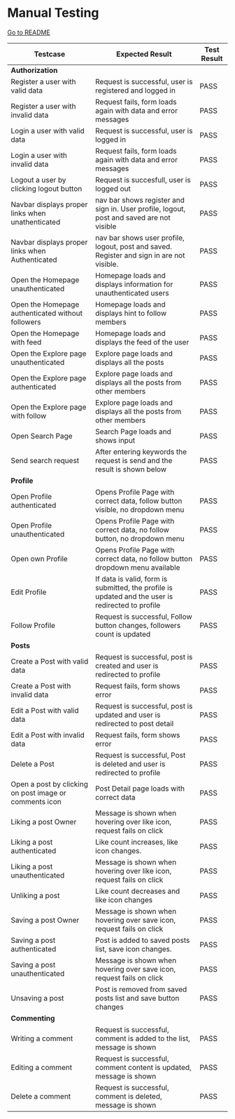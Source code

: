 # Manual Testing

[Go to README](README.md)

| Testcase                                               | Expected Result                                                                                   | Test Result |
| ------------------------------------------------------ | ------------------------------------------------------------------------------------------------- | ----------- |
| **Authorization**                                      |                                                                                                   |             |
| Register a user with valid data                        | Request is successful, user is registered and logged in                                           | PASS        |
| Register a user with invalid data                      | Request fails, form loads again with data and error messages                                      | PASS        |
| Login a user with valid data                           | Request is successful, user is logged in                                                          | PASS        |
| Login a user with invalid data                         | Request fails, form loads again with data and error messages                                      | PASS        |
| Logout a user by clicking logout button                | Request is succesfull, user is logged out                                                         | PASS        |
| Navbar displays proper links when unathenticated       | nav bar shows register and sign in. User profile, logout, post and saved are not visible          | PASS        |
| Navbar displays proper links when Authenticated        | nav bar shows user profile, logout, post and saved. Register and sign in are not visible.         | PASS        |
| Open the Homepage unauthenticated                      | Homepage loads and displays information for unauthenticated users                                 | PASS        |
| Open the Homepage authenticated without followers      | Homepage loads and displays hint to follow members                                                | PASS        |
| Open the Homepage with feed                            | Homepage loads and displays the feed of the user                                                  | PASS        |
| Open the Explore page unauthenticated                  | Explore page loads and displays all the posts                                                     | PASS        |
| Open the Explore page authenticated                    | Explore page loads and displays all the posts from other members                                  | PASS        |
| Open the Explore page with follow                      | Explore page loads and displays all the posts from other members                                  | PASS        |
| Open Search Page                                       | Search Page loads and shows input                                                                 | PASS        |
| Send search request                                    | After entering keywords the request is send and the result is shown below                         | PASS        |
| **Profile**                                            |                                                                                                   |             |
| Open Profile authenticated                             | Opens Profile Page with correct data, follow button visible, no dropdown menu                     | PASS        |
| Open Profile unauthenticated                           | Opens Profile Page with correct data, no follow button, no dropdown menu                          | PASS        |
| Open own Profile                                       | Opens Profile Page with correct data, no follow button dropdown menu available                    | PASS        |
| Edit Profile                                           | If data is valid, form is submitted, the profile is updated and the user is redirected to profile | PASS        |
| Follow Profile                                         | Request is successful, Follow button changes, followers count is updated                          | PASS        |
| **Posts**                                              |                                                                                                   |             |
| Create a Post with valid data                          | Request is successful, post is created and user is redirected to profile                          | PASS        |
| Create a Post with invalid data                        | Request fails, form shows error                                                                   | PASS        |
| Edit a Post with valid data                            | Request is successful, post is updated and user is redirected to post detail                      | PASS        |
| Edit a Post with invalid data                          | Request fails, form shows error                                                                   | PASS        |
| Delete a Post                                          | Request is successful, Post is deleted and user is redirected to profile                          | PASS        |
| Open a post by clicking on post image or comments icon | Post Detail page loads with correct data                                                          | PASS        |
| Liking a post Owner                                    | Message is shown when hovering over like icon, request fails on click                             | PASS        |
| Liking a post authenticated                            | Like count increases, like icon changes.                                                          | PASS        |
| Liking a post unauthenticated                          | Message is shown when hovering over like icon, request fails on click                             | PASS        |
| Unliking a post                                        | Like count decreases and like icon changes                                                        | PASS        |
| Saving a post Owner                                    | Message is shown when hovering over save icon, request fails on click                             | PASS        |
| Saving a post authenticated                            | Post is added to saved posts list, save icon changes.                                             | PASS        |
| Saving a post unauthenticated                          | Message is shown when hovering over save icon, request fails on click                             | PASS        |
| Unsaving a post                                        | Post is removed from saved posts list and save button changes                                     | PASS        |
| **Commenting**                                         |                                                                                                   |             |
| Writing a comment                                      | Request is successful, comment is added to the list, message is shown                             | PASS        |
| Editing a comment                                      | Request is successful, comment content is updated, message is shown                               | PASS        |
| Delete a comment                                       | Request is successful, comment is deleted, message is shown                                       | PASS        |
